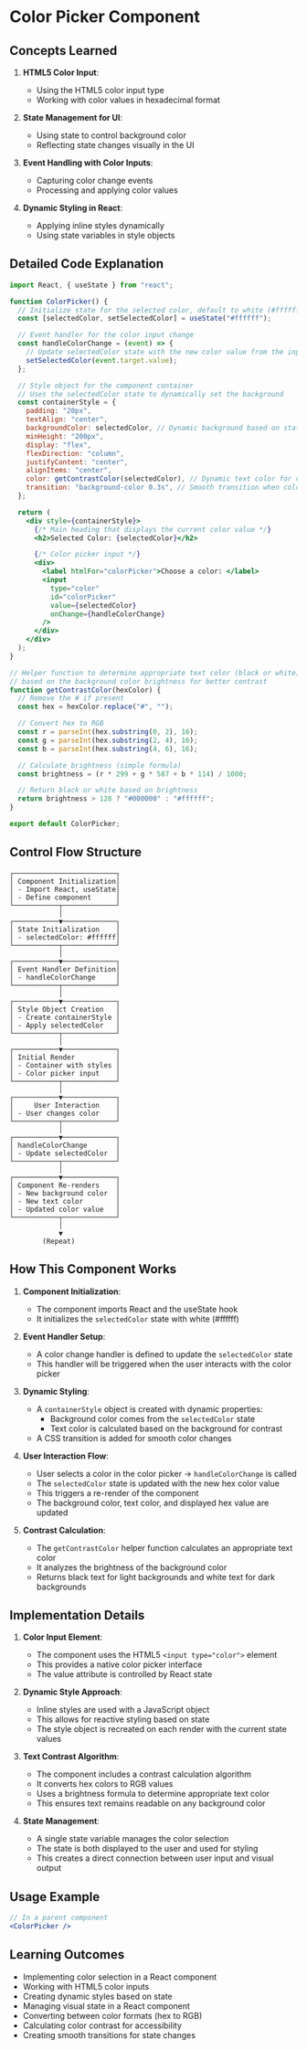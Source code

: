 # Color Picker Component

## Concepts Learned

1. **HTML5 Color Input**:

   - Using the HTML5 color input type
   - Working with color values in hexadecimal format

2. **State Management for UI**:

   - Using state to control background color
   - Reflecting state changes visually in the UI

3. **Event Handling with Color Inputs**:

   - Capturing color change events
   - Processing and applying color values

4. **Dynamic Styling in React**:
   - Applying inline styles dynamically
   - Using state variables in style objects

## Detailed Code Explanation

```jsx
import React, { useState } from "react";

function ColorPicker() {
  // Initialize state for the selected color, default to white (#ffffff)
  const [selectedColor, setSelectedColor] = useState("#ffffff");

  // Event handler for the color input change
  const handleColorChange = (event) => {
    // Update selectedColor state with the new color value from the input
    setSelectedColor(event.target.value);
  };

  // Style object for the component container
  // Uses the selectedColor state to dynamically set the background
  const containerStyle = {
    padding: "20px",
    textAlign: "center",
    backgroundColor: selectedColor, // Dynamic background based on state
    minHeight: "200px",
    display: "flex",
    flexDirection: "column",
    justifyContent: "center",
    alignItems: "center",
    color: getContrastColor(selectedColor), // Dynamic text color for contrast
    transition: "background-color 0.3s", // Smooth transition when color changes
  };

  return (
    <div style={containerStyle}>
      {/* Main heading that displays the current color value */}
      <h2>Selected Color: {selectedColor}</h2>

      {/* Color picker input */}
      <div>
        <label htmlFor="colorPicker">Choose a color: </label>
        <input
          type="color"
          id="colorPicker"
          value={selectedColor}
          onChange={handleColorChange}
        />
      </div>
    </div>
  );
}

// Helper function to determine appropriate text color (black or white)
// based on the background color brightness for better contrast
function getContrastColor(hexColor) {
  // Remove the # if present
  const hex = hexColor.replace("#", "");

  // Convert hex to RGB
  const r = parseInt(hex.substring(0, 2), 16);
  const g = parseInt(hex.substring(2, 4), 16);
  const b = parseInt(hex.substring(4, 6), 16);

  // Calculate brightness (simple formula)
  const brightness = (r * 299 + g * 587 + b * 114) / 1000;

  // Return black or white based on brightness
  return brightness > 128 ? "#000000" : "#ffffff";
}

export default ColorPicker;
```

## Control Flow Structure

```
┌─────────────────────────┐
│ Component Initialization│
│ - Import React, useState│
│ - Define component      │
└───────────┬─────────────┘
            │
┌───────────▼─────────────┐
│ State Initialization    │
│ - selectedColor: #ffffff│
└───────────┬─────────────┘
            │
┌───────────▼─────────────┐
│ Event Handler Definition│
│ - handleColorChange     │
└───────────┬─────────────┘
            │
┌───────────▼─────────────┐
│ Style Object Creation   │
│ - Create containerStyle │
│ - Apply selectedColor   │
└───────────┬─────────────┘
            │
┌───────────▼─────────────┐
│ Initial Render          │
│ - Container with styles │
│ - Color picker input    │
└───────────┬─────────────┘
            │
┌───────────▼─────────────┐
│     User Interaction    │
│ - User changes color    │
└───────────┬─────────────┘
            │
┌───────────▼─────────────┐
│ handleColorChange       │
│ - Update selectedColor  │
└───────────┬─────────────┘
            │
┌───────────▼─────────────┐
│ Component Re-renders    │
│ - New background color  │
│ - New text color        │
│ - Updated color value   │
└───────────┬─────────────┘
            │
            ▼
        (Repeat)
```

## How This Component Works

1. **Component Initialization**:

   - The component imports React and the useState hook
   - It initializes the `selectedColor` state with white (#ffffff)

2. **Event Handler Setup**:

   - A color change handler is defined to update the `selectedColor` state
   - This handler will be triggered when the user interacts with the color picker

3. **Dynamic Styling**:

   - A `containerStyle` object is created with dynamic properties:
     - Background color comes from the `selectedColor` state
     - Text color is calculated based on the background for contrast
   - A CSS transition is added for smooth color changes

4. **User Interaction Flow**:

   - User selects a color in the color picker → `handleColorChange` is called
   - The `selectedColor` state is updated with the new hex color value
   - This triggers a re-render of the component
   - The background color, text color, and displayed hex value are updated

5. **Contrast Calculation**:
   - The `getContrastColor` helper function calculates an appropriate text color
   - It analyzes the brightness of the background color
   - Returns black text for light backgrounds and white text for dark backgrounds

## Implementation Details

1. **Color Input Element**:

   - The component uses the HTML5 `<input type="color">` element
   - This provides a native color picker interface
   - The value attribute is controlled by React state

2. **Dynamic Style Approach**:

   - Inline styles are used with a JavaScript object
   - This allows for reactive styling based on state
   - The style object is recreated on each render with the current state values

3. **Text Contrast Algorithm**:

   - The component includes a contrast calculation algorithm
   - It converts hex colors to RGB values
   - Uses a brightness formula to determine appropriate text color
   - This ensures text remains readable on any background color

4. **State Management**:
   - A single state variable manages the color selection
   - The state is both displayed to the user and used for styling
   - This creates a direct connection between user input and visual output

## Usage Example

```jsx
// In a parent component
<ColorPicker />
```

## Learning Outcomes

- Implementing color selection in a React component
- Working with HTML5 color inputs
- Creating dynamic styles based on state
- Managing visual state in a React component
- Converting between color formats (hex to RGB)
- Calculating color contrast for accessibility
- Creating smooth transitions for state changes
